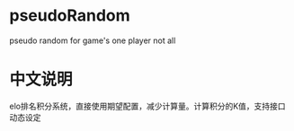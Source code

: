pseudoRandom
============

pseudo random for game's one player not all

中文说明
============

elo排名积分系统，直接使用期望配置，减少计算量。计算积分的K值，支持接口动态设定
